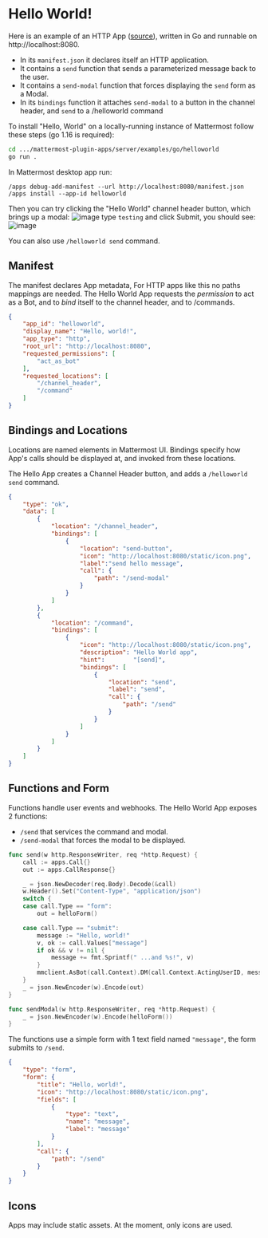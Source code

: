 # Hello World!

Here is an example of an HTTP App ([source](/server/examples/go/helloworld)),
written in Go and runnable on http://localhost:8080. 

- In its `manifest.json` it declares itself an HTTP application.
- It contains a `send` function that sends a parameterized message back to the
  user. 
- It contains a `send-modal` function that forces displaying the `send` form as
  a Modal.
- In its `bindings` function it attaches `send-modal` to a button in the channel
  header, and `send` to a /helloworld command

To install "Hello, World" on a locally-running instance of Mattermost follow
these steps (go 1.16 is required):
```sh
cd .../mattermost-plugin-apps/server/examples/go/helloworld
go run . 
```

In Mattermost desktop app run:
```
/apps debug-add-manifest --url http://localhost:8080/manifest.json
/apps install --app-id helloworld
```

Then you can try clicking the "Hello World" channel header button, which brings up a modal:
![image](https://user-images.githubusercontent.com/1187448/110829345-da81d800-824c-11eb-96e7-c62637242897.png)
type `testing` and click Submit, you should see:
![image](https://user-images.githubusercontent.com/1187448/110829449-fb4a2d80-824c-11eb-8ade-d20e0fbd1b94.png)

You can also use `/helloworld send` command.

## Manifest
The manifest declares App metadata, For HTTP apps like this no paths mappings
are needed. The Hello World App requests the *permission* to act as a Bot, and
to *bind* itself to the channel header, and to /commands.

```json
{
	"app_id": "helloworld",
	"display_name": "Hello, world!",
	"app_type": "http",
	"root_url": "http://localhost:8080",
	"requested_permissions": [
		"act_as_bot"
	],
	"requested_locations": [
		"/channel_header",
		"/command"
	]
}
```

## Bindings and Locations
Locations are named elements in Mattermost UI. Bindings specify how App's calls
should be displayed at, and invoked from these locations. 

The Hello App creates a Channel Header button, and adds a `/helloworld send` command.

```json
{
	"type": "ok",
	"data": [
		{
			"location": "/channel_header",
			"bindings": [
				{
					"location": "send-button",
					"icon": "http://localhost:8080/static/icon.png",
					"label":"send hello message",
					"call": {
						"path": "/send-modal"
					}
				}
			]
		},
		{
			"location": "/command",
			"bindings": [
				{
					"icon": "http://localhost:8080/static/icon.png",
					"description": "Hello World app",
					"hint":        "[send]",
					"bindings": [
						{
							"location": "send",
							"label": "send",
							"call": {
								"path": "/send"
							}
						}
					]
				}
			]
		}
	]
}
```

## Functions and Form
Functions handle user events and webhooks. The Hello World App exposes 2 functions:
- `/send` that services the command and modal.
- `/send-modal` that forces the modal to be displayed.

```go
func send(w http.ResponseWriter, req *http.Request) {
	call := apps.Call{}
	out := apps.CallResponse{}

	_ = json.NewDecoder(req.Body).Decode(&call)
	w.Header().Set("Content-Type", "application/json")
	switch {
	case call.Type == "form":
		out = helloForm()

	case call.Type == "submit":
		message := "Hello, world!"
		v, ok := call.Values["message"]
		if ok && v != nil {
			message += fmt.Sprintf(" ...and %s!", v)
		}
		mmclient.AsBot(call.Context).DM(call.Context.ActingUserID, message)
	}
	_ = json.NewEncoder(w).Encode(out)
}

func sendModal(w http.ResponseWriter, req *http.Request) {
	_ = json.NewEncoder(w).Encode(helloForm())
}
```

The functions use a simple form with 1 text field named `"message"`, the form
submits to `/send`.

```json
{
	"type": "form",
	"form": {
		"title": "Hello, world!",
		"icon": "http://localhost:8080/static/icon.png",
		"fields": [
			{
				"type": "text",
				"name": "message",
				"label": "message"
			}
		],
		"call": {
			"path": "/send"
		}
	}
}
```

## Icons 
Apps may include static assets. At the moment, only icons are used.
